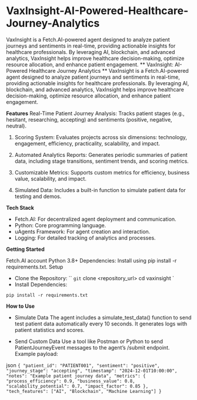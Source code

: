 # VaxInsight-AI-Powered-Healthcare-Journey-Analytics
VaxInsight is a Fetch.AI-powered agent designed to analyze patient journeys and sentiments in real-time, providing actionable insights for healthcare professionals. By leveraging AI, blockchain, and advanced analytics, VaxInsight helps improve healthcare decision-making, optimize resource allocation, and enhance patient engagement.
** VaxInsight: AI-Powered Healthcare Journey Analytics **
VaxInsight is a Fetch.AI-powered agent designed to analyze patient journeys and sentiments in real-time, providing actionable insights for healthcare professionals. By leveraging AI, blockchain, and advanced analytics, VaxInsight helps improve healthcare decision-making, optimize resource allocation, and enhance patient engagement.

**Features**
Real-Time Patient Journey Analysis: Tracks patient stages (e.g., hesitant, researching, accepting) and sentiments (positive, negative, neutral).

1. Scoring System: Evaluates projects across six dimensions: technology, engagement, efficiency, practicality, scalability, and impact.

2. Automated Analytics Reports: Generates periodic summaries of patient data, including stage transitions, sentiment trends, and scoring metrics.
3. Customizable Metrics: Supports custom metrics for efficiency, business value, scalability, and impact.
4. Simulated Data: Includes a built-in function to simulate patient data for testing and demos.

**Tech Stack**

- Fetch.AI: For decentralized agent deployment and communication.
- Python: Core programming language.
- uAgents Framework: For agent creation and interaction.
- Logging: For detailed tracking of analytics and processes.

**Getting Started**

Fetch.AI account
Python 3.8+
Dependencies: Install using pip install -r requirements.txt.
Setup

- Clone the Repository:
``
`git` clone <repository_url>
cd vaxinsight
`
- Install Dependencies:

`pip install -r requirements.txt`

**How to Use** 

- Simulate Data
The agent includes a simulate_test_data() function to send test patient data automatically every 10 seconds. It generates logs with patient statistics and scores.

- Send Custom Data
Use a tool like Postman or Python to send PatientJourneyEvent messages to the agent’s /submit endpoint. Example payload:

json
`
{
  "patient_id": "PATIENT001",
  "sentiment": "positive",
  "journey_stage": "accepting",
  "timestamp": "2024-12-01T10:00:00",
  "notes": "Example patient journey data",
  "metrics": {
    "process_efficiency": 0.9,
    "business_value": 0.8,
    "scalability_potential": 0.7,
    "impact_factor": 0.85
  },
  "tech_features": ["AI", "Blockchain", "Machine Learning"]
}
`
